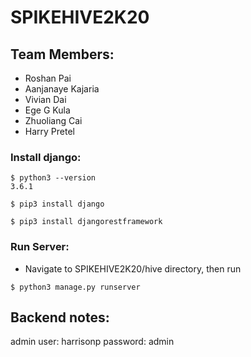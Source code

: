 # SPIKEHIVE2K20

## Team Members:
- Roshan Pai
- Aanjanaye Kajaria
- Vivian Dai
- Ege G Kula
- Zhuoliang Cai
- Harry Pretel

### Install django:
```
$ python3 --version
3.6.1

$ pip3 install django

$ pip3 install djangorestframework
```


### Run Server:
- Navigate to SPIKEHIVE2K20/hive directory, then run
```
$ python3 manage.py runserver
```

## Backend notes:
admin user: harrisonp
password: admin
